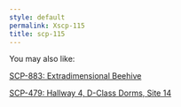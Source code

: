```yaml
---
style: default
permalink: Xscp-115
title: scp-115
---
```

You may also like:

[SCP-883: Extradimensional Beehive](http://scp-wiki.net/scp-883)

[SCP-479: Hallway 4, D-Class Dorms, Site 14](http://scp-wiki.net/scp-479)
